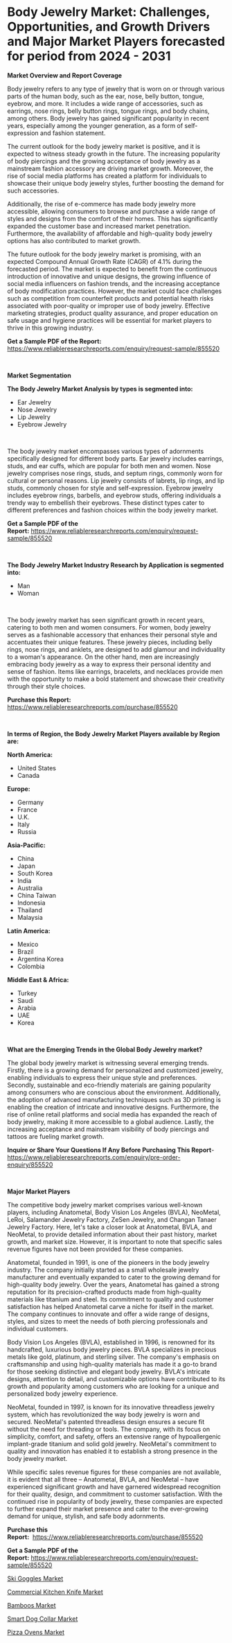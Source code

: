 <p><h1>Body Jewelry Market: Challenges, Opportunities, and Growth Drivers and Major Market Players forecasted for period from 2024 - 2031</h1></p><p><strong>Market Overview and Report Coverage</strong></p>
<p><p>Body jewelry refers to any type of jewelry that is worn on or through various parts of the human body, such as the ear, nose, belly button, tongue, eyebrow, and more. It includes a wide range of accessories, such as earrings, nose rings, belly button rings, tongue rings, and body chains, among others. Body jewelry has gained significant popularity in recent years, especially among the younger generation, as a form of self-expression and fashion statement.</p><p>The current outlook for the body jewelry market is positive, and it is expected to witness steady growth in the future. The increasing popularity of body piercings and the growing acceptance of body jewelry as a mainstream fashion accessory are driving market growth. Moreover, the rise of social media platforms has created a platform for individuals to showcase their unique body jewelry styles, further boosting the demand for such accessories.</p><p>Additionally, the rise of e-commerce has made body jewelry more accessible, allowing consumers to browse and purchase a wide range of styles and designs from the comfort of their homes. This has significantly expanded the customer base and increased market penetration. Furthermore, the availability of affordable and high-quality body jewelry options has also contributed to market growth.</p><p>The future outlook for the body jewelry market is promising, with an expected Compound Annual Growth Rate (CAGR) of 4.1% during the forecasted period. The market is expected to benefit from the continuous introduction of innovative and unique designs, the growing influence of social media influencers on fashion trends, and the increasing acceptance of body modification practices. However, the market could face challenges such as competition from counterfeit products and potential health risks associated with poor-quality or improper use of body jewelry. Effective marketing strategies, product quality assurance, and proper education on safe usage and hygiene practices will be essential for market players to thrive in this growing industry.</p></p>
<p><strong>Get a Sample PDF of the Report:</strong> <a href="https://www.reliableresearchreports.com/enquiry/request-sample/855520">https://www.reliableresearchreports.com/enquiry/request-sample/855520</a></p>
<p>&nbsp;</p>
<p><strong>Market Segmentation</strong></p>
<p><strong>The Body Jewelry Market Analysis by types is segmented into:</strong></p>
<p><ul><li>Ear Jewelry</li><li>Nose Jewelry</li><li>Lip Jewelry</li><li>Eyebrow Jewelry</li></ul></p>
<p>&nbsp;</p>
<p><p>The body jewelry market encompasses various types of adornments specifically designed for different body parts. Ear jewelry includes earrings, studs, and ear cuffs, which are popular for both men and women. Nose jewelry comprises nose rings, studs, and septum rings, commonly worn for cultural or personal reasons. Lip jewelry consists of labrets, lip rings, and lip studs, commonly chosen for style and self-expression. Eyebrow jewelry includes eyebrow rings, barbells, and eyebrow studs, offering individuals a trendy way to embellish their eyebrows. These distinct types cater to different preferences and fashion choices within the body jewelry market.</p></p>
<p><strong>Get a Sample PDF of the Report:</strong>&nbsp;<a href="https://www.reliableresearchreports.com/enquiry/request-sample/855520">https://www.reliableresearchreports.com/enquiry/request-sample/855520</a></p>
<p>&nbsp;</p>
<p><strong>The Body Jewelry Market Industry Research by Application is segmented into:</strong></p>
<p><ul><li>Man</li><li>Woman</li></ul></p>
<p>&nbsp;</p>
<p><p>The body jewelry market has seen significant growth in recent years, catering to both men and women consumers. For women, body jewelry serves as a fashionable accessory that enhances their personal style and accentuates their unique features. These jewelry pieces, including belly rings, nose rings, and anklets, are designed to add glamour and individuality to a woman's appearance. On the other hand, men are increasingly embracing body jewelry as a way to express their personal identity and sense of fashion. Items like earrings, bracelets, and necklaces provide men with the opportunity to make a bold statement and showcase their creativity through their style choices.</p></p>
<p><strong>Purchase this Report:</strong>&nbsp; <a href="https://www.reliableresearchreports.com/purchase/855520">https://www.reliableresearchreports.com/purchase/855520</a></p>
<p>&nbsp;</p>
<p><strong>In terms of Region, the Body Jewelry Market Players available by Region are:</strong></p>
<p>
    <p> <strong> North America: </strong>
        <ul>
            <li>United States</li>
            <li>Canada</li>
        </ul>
        </p> 
    <p> <strong> Europe: </strong>
        <ul>
            <li>Germany</li>
            <li>France</li>
            <li>U.K.</li>
            <li>Italy</li>
            <li>Russia</li>
        </ul>
        </p> 
    <p> <strong> Asia-Pacific: </strong>
        <ul>
            <li>China</li>
            <li>Japan</li>
            <li>South Korea</li>
            <li>India</li>
            <li>Australia</li>
            <li>China Taiwan</li>
            <li>Indonesia</li>
            <li>Thailand</li>
            <li>Malaysia</li>
        </ul>
        </p> 
    <p> <strong> Latin America: </strong>
        <ul>
            <li>Mexico</li>
            <li>Brazil</li>
            <li>Argentina Korea</li>
            <li>Colombia</li>
        </ul>
        </p> 
    <p> <strong> Middle East & Africa: </strong>
        <ul>
            <li>Turkey</li>
            <li>Saudi</li>
            <li>Arabia</li>
            <li>UAE</li>
            <li>Korea</li>
        </ul>
    </p>
    </p>
<p>&nbsp;</p>
<p><strong>What are the Emerging Trends in the Global Body Jewelry market?</strong></p>
<p><p>The global body jewelry market is witnessing several emerging trends. Firstly, there is a growing demand for personalized and customized jewelry, enabling individuals to express their unique style and preferences. Secondly, sustainable and eco-friendly materials are gaining popularity among consumers who are conscious about the environment. Additionally, the adoption of advanced manufacturing techniques such as 3D printing is enabling the creation of intricate and innovative designs. Furthermore, the rise of online retail platforms and social media has expanded the reach of body jewelry, making it more accessible to a global audience. Lastly, the increasing acceptance and mainstream visibility of body piercings and tattoos are fueling market growth.</p></p>
<p><strong>Inquire or Share Your Questions If Any Before Purchasing This Report</strong>- <a href="https://www.reliableresearchreports.com/enquiry/pre-order-enquiry/855520">https://www.reliableresearchreports.com/enquiry/pre-order-enquiry/855520</a></p>
<p>&nbsp;</p>
<p><strong>Major Market Players</strong></p>
<p><p>The competitive body jewelry market comprises various well-known players, including Anatometal, Body Vision Los Angeles (BVLA), NeoMetal, LeRoi, Salamander Jewelry Factory, ZeSen Jewelry, and Changan Tanaer Jewelry Factory. Here, let's take a closer look at Anatometal, BVLA, and NeoMetal, to provide detailed information about their past history, market growth, and market size. However, it is important to note that specific sales revenue figures have not been provided for these companies.</p><p>Anatometal, founded in 1991, is one of the pioneers in the body jewelry industry. The company initially started as a small wholesale jewelry manufacturer and eventually expanded to cater to the growing demand for high-quality body jewelry. Over the years, Anatometal has gained a strong reputation for its precision-crafted products made from high-quality materials like titanium and steel. Its commitment to quality and customer satisfaction has helped Anatometal carve a niche for itself in the market. The company continues to innovate and offer a wide range of designs, styles, and sizes to meet the needs of both piercing professionals and individual customers.</p><p>Body Vision Los Angeles (BVLA), established in 1996, is renowned for its handcrafted, luxurious body jewelry pieces. BVLA specializes in precious metals like gold, platinum, and sterling silver. The company's emphasis on craftsmanship and using high-quality materials has made it a go-to brand for those seeking distinctive and elegant body jewelry. BVLA's intricate designs, attention to detail, and customizable options have contributed to its growth and popularity among customers who are looking for a unique and personalized body jewelry experience.</p><p>NeoMetal, founded in 1997, is known for its innovative threadless jewelry system, which has revolutionized the way body jewelry is worn and secured. NeoMetal's patented threadless design ensures a secure fit without the need for threading or tools. The company, with its focus on simplicity, comfort, and safety, offers an extensive range of hypoallergenic implant-grade titanium and solid gold jewelry. NeoMetal's commitment to quality and innovation has enabled it to establish a strong presence in the body jewelry market.</p><p>While specific sales revenue figures for these companies are not available, it is evident that all three – Anatometal, BVLA, and NeoMetal – have experienced significant growth and have garnered widespread recognition for their quality, design, and commitment to customer satisfaction. With the continued rise in popularity of body jewelry, these companies are expected to further expand their market presence and cater to the ever-growing demand for unique, stylish, and safe body adornments.</p></p>
<p><strong>Purchase this Report:</strong>&nbsp;&nbsp;<a href="https://www.reliableresearchreports.com/purchase/855520">https://www.reliableresearchreports.com/purchase/855520</a></p>
<p></p>
<p><strong>Get a Sample PDF of the Report:</strong>&nbsp;<a href="https://www.reliableresearchreports.com/enquiry/request-sample/855520">https://www.reliableresearchreports.com/enquiry/request-sample/855520</a></p>
<p><p><a href="https://github.com/ChiragRp1/Market-Research-Report-List-2/blob/main/ski-goggles-market.md">Ski Goggles Market</a></p><p><a href="https://github.com/ChiragRP21/Market-Research-Report-List-2/blob/main/commercial-kitchen-knife-market.md">Commercial Kitchen Knife Market</a></p><p><a href="https://github.com/WillieWoodard/Market-Research-Report-List-2/blob/main/bamboos-market.md">Bamboos Market</a></p><p><a href="https://github.com/BryceTownsendr/Market-Research-Report-List-2/blob/main/smart-dog-collar-market.md">Smart Dog Collar Market</a></p><p><a href="https://github.com/PeterParrish5/Market-Research-Report-List-2/blob/main/pizza-ovens-market.md">Pizza Ovens Market</a></p></p>